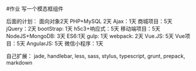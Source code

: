 #作业
写一个模态框组件

后面的计划：
面向对象2天
PHP+MySQL 2天
Ajax：1天
商城项目：5天
jQuery：2天
bootStrap: 1天
h5c3+响应式：5天
移动端项目：5天
NodeJS+MongoDB: 3天
ES6:1天
gulp: 1天
webpack: 2天
Vue.JS: 5天
Vue项目：5天
AngularJS: 5天
微信小程序：1天

自己扩展：
jade, handlebar, less, sass, stylus, typescript, grunt,
prepack, markdown
